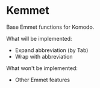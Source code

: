 Kemmet
======

Base Emmet functions for Komodo.

What will be implemented:

 * Expand abbreviation (by Tab)
 * Wrap with abbreviation

What won't be implemented:
 * Other Emmet features
